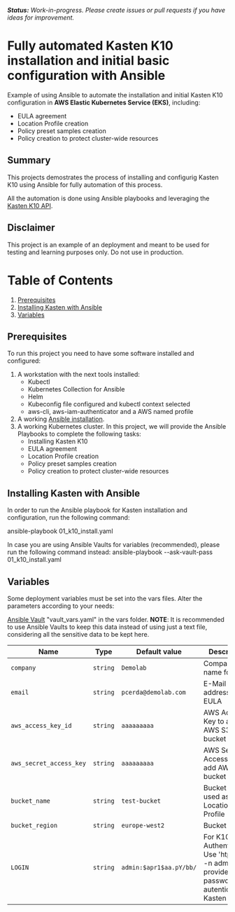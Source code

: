 ***Status:** Work-in-progress. Please create issues or pull requests if you have ideas for improvement.*

# **Fully automated Kasten K10 installation and initial basic configuration with Ansible**
Example of using Ansible to automate the installation and initial Kasten K10 configuration in **AWS Elastic Kubernetes Service (EKS)**, including:
* EULA agreement
* Location Profile creation
* Policy preset samples creation
* Policy creation to protect cluster-wide resources

## Summary
This projects demostrates the process of installing and configurig Kasten K10 using Ansible for fully automation of this process.  

All the automation is done using Ansible playbooks and leveraging the [Kasten K10 API](https://docs.kasten.io/latest/api/cli.html).

## Disclaimer
This project is an example of an deployment and meant to be used for testing and learning purposes only. Do not use in production. 


# Table of Contents

1. [Prerequisites](#Prerequisites)
2. [Installing Kasten with Ansible](#Installing-Kasten-with-Ansible)
3. [Variables](#Variables)



## Prerequisites
To run this project you need to have some software installed and configured: 
1. A workstation with the next tools installed:
	- Kubectl
	- Kubernetes Collection for Ansible
	- Helm
	- Kubeconfig file configured and kubectl context selected	
	- aws-cli, aws-iam-authenticator and a AWS named profile 
1. A working [Ansible installation](https://docs.ansible.com/ansible/latest/installation_guide/intro_installation.html).
1. A working Kubernetes cluster.  In this project, we will provide the Ansible Playbooks to complete the following tasks:
	- Installing Kasten K10
	- EULA agreement
	- Location Profile creation
	- Policy preset samples creation
	- Policy creation to protect cluster-wide resources


## Installing Kasten with Ansible
In order to run the Ansible playbook for Kasten installation and configuration, run the following command:

ansible-playbook   01_k10_install.yaml

In case you are using Ansible Vaults for variables (recommended), please run the following command instead:
ansible-playbook   --ask-vault-pass 01_k10_install.yaml

## Variables
Some deployment variables must be set into the vars files.  Alter the parameters according to your needs:

[Ansible Vault](vars/vault_vars.yaml) "vault_vars.yaml" in the vars folder.
**NOTE**: It is recommended to use Ansible Vaults to keep this data instead of using just a text file, considering all the sensitive data to be kept here.


| Name                    | Type     | Default value          | Description                                                                                                            |
| ----------------------- | -------- | ---------------------- | ---------------------------------------------------------------------------------------------------------------------- |
| `company`               | `string` | `Demolab`              | Company name for EULA                                                                                                  |
| `email`                 | `string` | `pcerda@demolab.com`   | E-Mail address for EULA                                                                                                |
| `aws_access_key_id`     | `string` | `aaaaaaaaa`            | AWS Access Key to add AWS S3 bucket                                                                                    |
| `aws_secret_access_key` | `string` | `aaaaaaaaa`            | AWS Secret Access Key to add AWS S3 bucket                                                                             |
| `bucket_name`           | `string` | `test-bucket`          | Bucket to be used as Location Profile	                                                                               |
| `bucket_region`         | `string` | `europe-west2`  		  | Bucket region                           										                                       |
| `LOGIN`                 | `string` | `admin:$apr1$aa.pY/bb/`| For K10 Basic Authentication.  Use 'htpasswd -n admin' and provide a password to autenticate to Kasten K10             |
